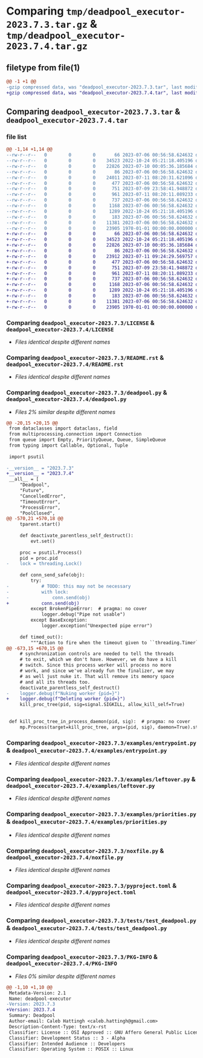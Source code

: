# Comparing `tmp/deadpool_executor-2023.7.3.tar.gz` & `tmp/deadpool_executor-2023.7.4.tar.gz`

## filetype from file(1)

```diff
@@ -1 +1 @@
-gzip compressed data, was "deadpool_executor-2023.7.3.tar", last modified: Fri Jan  1 00:00:00 2016, max compression
+gzip compressed data, was "deadpool_executor-2023.7.4.tar", last modified: Fri Jan  1 00:00:00 2016, max compression
```

## Comparing `deadpool_executor-2023.7.3.tar` & `deadpool_executor-2023.7.4.tar`

### file list

```diff
@@ -1,14 +1,14 @@
--rw-r--r--   0        0        0       66 2023-07-06 00:56:58.624632 deadpool_executor-2023.7.3/.coveragerc
--rw-r--r--   0        0        0    34523 2022-10-24 05:21:18.405196 deadpool_executor-2023.7.3/LICENSE
--rw-r--r--   0        0        0    22826 2023-07-10 00:05:36.185684 deadpool_executor-2023.7.3/README.rst
--rw-r--r--   0        0        0       86 2023-07-06 00:56:58.624632 deadpool_executor-2023.7.3/covstart.pth
--rw-r--r--   0        0        0    24011 2023-07-11 08:20:31.621096 deadpool_executor-2023.7.3/deadpool.py
--rw-r--r--   0        0        0      477 2023-07-06 00:56:58.624632 deadpool_executor-2023.7.3/examples/callbacks.py
--rw-r--r--   0        0        0      751 2023-07-09 23:58:41.948872 deadpool_executor-2023.7.3/examples/entrypoint.py
--rw-r--r--   0        0        0      961 2023-07-11 08:20:11.089233 deadpool_executor-2023.7.3/examples/leftover.py
--rw-r--r--   0        0        0      737 2023-07-06 00:56:58.624632 deadpool_executor-2023.7.3/examples/priorities.py
--rw-r--r--   0        0        0     1168 2023-07-06 00:56:58.624632 deadpool_executor-2023.7.3/noxfile.py
--rw-r--r--   0        0        0     1289 2022-10-24 05:21:18.405196 deadpool_executor-2023.7.3/pyproject.toml
--rw-r--r--   0        0        0      183 2023-07-06 00:56:58.624632 deadpool_executor-2023.7.3/tests/conftest.py
--rw-r--r--   0        0        0    11381 2023-07-06 00:56:58.624632 deadpool_executor-2023.7.3/tests/test_deadpool.py
--rw-r--r--   0        0        0    23905 1970-01-01 00:00:00.000000 deadpool_executor-2023.7.3/PKG-INFO
+-rw-r--r--   0        0        0       66 2023-07-06 00:56:58.624632 deadpool_executor-2023.7.4/.coveragerc
+-rw-r--r--   0        0        0    34523 2022-10-24 05:21:18.405196 deadpool_executor-2023.7.4/LICENSE
+-rw-r--r--   0        0        0    22826 2023-07-10 00:05:36.185684 deadpool_executor-2023.7.4/README.rst
+-rw-r--r--   0        0        0       86 2023-07-06 00:56:58.624632 deadpool_executor-2023.7.4/covstart.pth
+-rw-r--r--   0        0        0    23912 2023-07-11 09:24:29.569757 deadpool_executor-2023.7.4/deadpool.py
+-rw-r--r--   0        0        0      477 2023-07-06 00:56:58.624632 deadpool_executor-2023.7.4/examples/callbacks.py
+-rw-r--r--   0        0        0      751 2023-07-09 23:58:41.948872 deadpool_executor-2023.7.4/examples/entrypoint.py
+-rw-r--r--   0        0        0      961 2023-07-11 08:20:11.089233 deadpool_executor-2023.7.4/examples/leftover.py
+-rw-r--r--   0        0        0      737 2023-07-06 00:56:58.624632 deadpool_executor-2023.7.4/examples/priorities.py
+-rw-r--r--   0        0        0     1168 2023-07-06 00:56:58.624632 deadpool_executor-2023.7.4/noxfile.py
+-rw-r--r--   0        0        0     1289 2022-10-24 05:21:18.405196 deadpool_executor-2023.7.4/pyproject.toml
+-rw-r--r--   0        0        0      183 2023-07-06 00:56:58.624632 deadpool_executor-2023.7.4/tests/conftest.py
+-rw-r--r--   0        0        0    11381 2023-07-06 00:56:58.624632 deadpool_executor-2023.7.4/tests/test_deadpool.py
+-rw-r--r--   0        0        0    23905 1970-01-01 00:00:00.000000 deadpool_executor-2023.7.4/PKG-INFO
```

### Comparing `deadpool_executor-2023.7.3/LICENSE` & `deadpool_executor-2023.7.4/LICENSE`

 * *Files identical despite different names*

### Comparing `deadpool_executor-2023.7.3/README.rst` & `deadpool_executor-2023.7.4/README.rst`

 * *Files identical despite different names*

### Comparing `deadpool_executor-2023.7.3/deadpool.py` & `deadpool_executor-2023.7.4/deadpool.py`

 * *Files 2% similar despite different names*

```diff
@@ -20,15 +20,15 @@
 from dataclasses import dataclass, field
 from multiprocessing.connection import Connection
 from queue import Empty, PriorityQueue, Queue, SimpleQueue
 from typing import Callable, Optional, Tuple
 
 import psutil
 
-__version__ = "2023.7.3"
+__version__ = "2023.7.4"
 __all__ = [
     "Deadpool",
     "Future",
     "CancelledError",
     "TimeoutError",
     "ProcessError",
     "PoolClosed",
@@ -570,21 +570,18 @@
     tparent.start()
 
     def deactivate_parentless_self_destruct():
         evt.set()
 
     proc = psutil.Process()
     pid = proc.pid
-    lock = threading.Lock()
 
     def conn_send_safe(obj):
         try:
-            # TODO: this may not be necessary
-            with lock:
-                conn.send(obj)
+            conn.send(obj)
         except BrokenPipeError:  # pragma: no cover
             logger.debug("Pipe not usable")
         except BaseException:
             logger.exception("Unexpected pipe error")
 
     def timed_out():
         """Action to fire when the timeout given to ``threading.Timer``
@@ -673,15 +670,15 @@
     # synchronization controls are needed to tell the threads
     # to exit, which we don't have. However, we do have a kill
     # switch. Since this process worker will process no more
     # work, and since we've already fun the finalizer, we may
     # as well just nuke it. That will remove its memory space
     # and all its threads too.
     deactivate_parentless_self_destruct()
-    logger.debug(f"Nuking worker {pid=}")
+    logger.debug(f"Deleting worker {pid=}")
     kill_proc_tree(pid, sig=signal.SIGKILL, allow_kill_self=True)
 
 
 def kill_proc_tree_in_process_daemon(pid, sig):  # pragma: no cover
     mp.Process(target=kill_proc_tree, args=(pid, sig), daemon=True).start()
```

### Comparing `deadpool_executor-2023.7.3/examples/entrypoint.py` & `deadpool_executor-2023.7.4/examples/entrypoint.py`

 * *Files identical despite different names*

### Comparing `deadpool_executor-2023.7.3/examples/leftover.py` & `deadpool_executor-2023.7.4/examples/leftover.py`

 * *Files identical despite different names*

### Comparing `deadpool_executor-2023.7.3/examples/priorities.py` & `deadpool_executor-2023.7.4/examples/priorities.py`

 * *Files identical despite different names*

### Comparing `deadpool_executor-2023.7.3/noxfile.py` & `deadpool_executor-2023.7.4/noxfile.py`

 * *Files identical despite different names*

### Comparing `deadpool_executor-2023.7.3/pyproject.toml` & `deadpool_executor-2023.7.4/pyproject.toml`

 * *Files identical despite different names*

### Comparing `deadpool_executor-2023.7.3/tests/test_deadpool.py` & `deadpool_executor-2023.7.4/tests/test_deadpool.py`

 * *Files identical despite different names*

### Comparing `deadpool_executor-2023.7.3/PKG-INFO` & `deadpool_executor-2023.7.4/PKG-INFO`

 * *Files 0% similar despite different names*

```diff
@@ -1,10 +1,10 @@
 Metadata-Version: 2.1
 Name: deadpool-executor
-Version: 2023.7.3
+Version: 2023.7.4
 Summary: Deadpool
 Author-email: Caleb Hattingh <caleb.hattingh@gmail.com>
 Description-Content-Type: text/x-rst
 Classifier: License :: OSI Approved :: GNU Affero General Public License v3 or later (AGPLv3+)
 Classifier: Development Status :: 3 - Alpha
 Classifier: Intended Audience :: Developers
 Classifier: Operating System :: POSIX :: Linux
```

